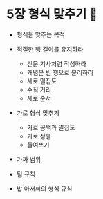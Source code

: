# 5장 형식 맞추기 🚧

- 형식을 맞추는 목적
- 적절한 행 길이를 유지하라
  - 신문 기사처럼 작성하라
  - 개념은 빈 행으로 분리하라
  - 세로 밀집도
  - 수직 거리
  - 세로 순서

- 가로 형식 맞추기
  - 가로 공백과 밀집도
  - 가로 정렬
  - 들여쓰기

- 가짜 범위
- 팀 규칙
- 밥 아저씨의 형식 규칙